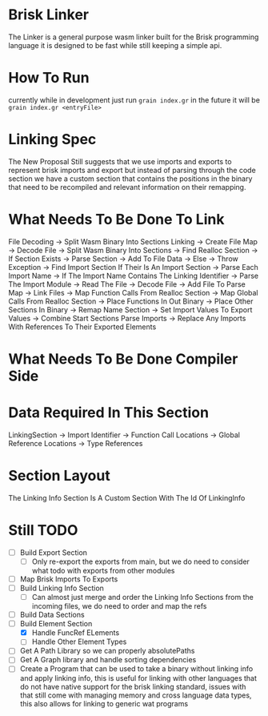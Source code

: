 # Brisk Linker
The Linker is a general purpose wasm linker built for the Brisk programming language it is designed to be fast while still keeping a simple api.
# How To Run
currently while in development just run `grain index.gr` in the future it will be `grain index.gr <entryFile>` 




# Linking Spec
The New Proposal Still suggests that we use imports and exports to represent brisk imports and export but instead of parsing through the code section we have a custom section that contains the positions in the binary that need to be recompiled and relevant information on their remapping.
# What Needs To Be Done To Link
File Decoding
  -> Split Wasm Binary Into Sections
Linking
  -> Create File Map
    -> Decode File
      -> Split Wasm Binary Into Sections
      -> Find Realloc Section
        -> If Section Exists
          -> Parse Section
          -> Add To File Data
        -> Else
          -> Throw Exception
      -> Find Import Section If Their Is An Import Section
      -> Parse Each Import Name
        -> If The Import Name Contains The Linking Identifier
        -> Parse The Import Module
        -> Read The File
        -> Decode File
        -> Add File To Parse Map
  -> Link Files
    -> Map Function Calls From Realloc Section
    -> Map Global Calls From Realloc Section
    -> Place Functions In Out Binary
    -> Place Other Sections In Binary
    -> Remap Name Section
    -> Set Import Values To Export Values
    -> Combine Start Sections
Parse Imports -> Replace Any Imports With References To Their Exported Elements
# What Needs To Be Done Compiler Side
# Data Required In This Section
LinkingSection
  -> Import Identifier
  -> Function Call Locations
  -> Global Reference Locations
  -> Type References
# Section Layout
The Linking Info Section Is A Custom Section With The Id Of LinkingInfo

# Still TODO
+ [ ] Build Export Section
  + [ ] Only re-export the exports from main, but we do need to consider what todo with exports from other modules
+ [ ] Map Brisk Imports To Exports
+ [ ] Build Linking Info Section
  + [ ] Can almost just merge and order the Linking Info Sections from the incoming files, we do need to order and map the refs
+ [ ] Build Data Sections
+ [ ] Build Element Section
  + [x] Handle FuncRef ELements
  + [ ] Handle Other Element Types
+ [ ] Get A Path Library so we can properly absolutePaths
+ [ ] Get A Graph library and handle sorting dependencies
+ [ ] Create a Program that can be used to take a binary without linking info and apply linking info, this is useful for linking with other languages that do not have native support for the brisk linking standard, issues with that still come with managing memory and cross language data types, this also allows for linking to generic wat programs